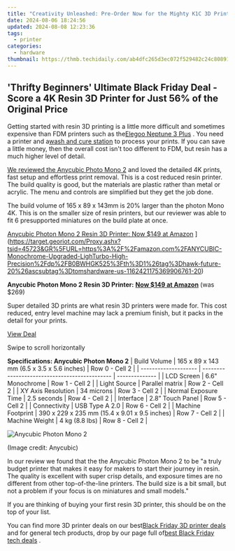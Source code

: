 ```yaml
---
title: "Creativity Unleashed: Pre-Order Now for the Mighty K1C 3D Printer - Price Info & Spec Sheet Inside"
date: 2024-08-06 18:24:56
updated: 2024-08-08 12:23:36
tags:
  - printer
categories:
  - hardware
thumbnail: https://thmb.techidaily.com/ab4dfc265d3ec072f529482c24c8089138367c7bb9b170bcd6c98cca628f2064.jpg
---
```


## 'Thrifty Beginners' Ultimate Black Friday Deal - Score a 4K Resin 3D Printer for Just 56% of the Original Price

Getting started with resin 3D printing is a little more difficult and sometimes expensive than FDM printers such as the[Elegoo Neptune 3 Plus](https://www.tomshardware.com/news/print-big-with-this-black-friday-elegoo-neptune-3-plus-deal) . You need a printer and a[wash and cure station](https://www.tomshardware.com/news/black-friday-elegoo-was-and-cure-resin-3d-printing-) to process your prints. If you can save a little money, then the overall cost isn't too different to FDM, but resin has a much higher level of detail.

[We reviewed the Anycubic Photo Mono 2](https://www.tomshardware.com/reviews/anycubic-photon-mono-2) and loved the detailed 4K prints, fast setup and effortless print removal. This is a cost reduced resin printer. The build quality is good, but the materials are plastic rather than metal or acrylic. The menu and controls are simplified but they get the job done.

 The build volume of 165 x 89 x 143mm is 20% larger than the photon Mono 4K. This is on the smaller size of resin printers, but our reviewer was able to fit 6 presupported miniatures on the build plate at once.

[Anycubic Photon Mono 2 Resin 3D Printer: Now $149 at Amazon](https://cdn.mos.cms.futurecdn.net/nehuxGUQdoYFr2A5cvwpiA-200-100.jpg "Anycubic Photon Mono 2 Resin 3D Printer: Now $149 at Amazon") ](https://target.georiot.com/Proxy.ashx?tsid=45723&GR%5FURL=https%3A%2F%2Famazon.com%2FANYCUBIC-Monochrome-Upgraded-LighTurbo-High-Precision%2Fdp%2FB0BWHGK525%3Fth%3D1%26tag%3Dhawk-future-20%26ascsubtag%3Dtomshardware-us-1162421175369906761-20)

**Anycubic Photon Mono 2 Resin 3D Printer:** [**Now $149 at Amazon**](https://target.georiot.com/Proxy.ashx?tsid=45723&GR%5FURL=https%3A%2F%2Famazon.com%2FANYCUBIC-Monochrome-Upgraded-LighTurbo-High-Precision%2Fdp%2FB0BWHGK525%3Ftag%3Dhawk-future-20%26ascsubtag%3Dtomshardware-us-9800121224770786409-20) (was $269)

 Super detailed 3D prints are what resin 3D printers were made for. This cost reduced, entry level machine may lack a premium finish, but it packs in the detail for your prints.

[View Deal](https://target.georiot.com/Proxy.ashx?tsid=45723&GR%5FURL=https%3A%2F%2Famazon.com%2FANYCUBIC-Monochrome-Upgraded-LighTurbo-High-Precision%2Fdp%2FB0BWHGK525%3Fth%3D1%26tag%3Dhawk-future-20%26ascsubtag%3Dtomshardware-us-1162421175369906761-20)

 Swipe to scroll horizontally

**Specifications: Anycubic Photon Mono 2**
| Build Volume         | 165 x 89 x 143 mm (6.5 x 3.5 x 5.6 inches)    | Row 0 - Cell 2 |
| -------------------- | --------------------------------------------- | -------------- |
| LCD Screen           | 6.6" Monochrome                               | Row 1 - Cell 2 |
| Light Source         | Parallel matrix                               | Row 2 - Cell 2 |
| XY Axis Resolution   | 34 microns                                    | Row 3 - Cell 2 |
| Normal Exposure Time | 2.5 seconds                                   | Row 4 - Cell 2 |
| Interface            | 2.8” Touch Panel                              | Row 5 - Cell 2 |
| Connectivity         | USB Type A 2.0                                | Row 6 - Cell 2 |
| Machine Footprint    | 390 x 229 x 235 mm (15.4 x 9.01 x 9.5 inches) | Row 7 - Cell 2 |
| Machine Weight       | 4 kg (8.8 lbs)                                | Row 8 - Cell 2 |

![Anycubic Photon Mono 2](https://cdn.mos.cms.futurecdn.net/7gFef2JgyWgGfLnio8cBVc-320-80.png)

 (Image credit: Anycubic)

 In our review we found that the the Anycubic Photon Mono 2 to be "a truly budget printer that makes it easy for makers to start their journey in resin. The quality is excellent with super crisp details, and exposure times are no different from other top-of-the-line printers. The build size is a bit small, but not a problem if your focus is on miniatures and small models."

 If you are thinking of buying your first resin 3D printer, this should be on the top of your list.

 You can find more 3D printer deals on our best[Black Friday 3D printer deals](https://www.tomshardware.com/news/best-3d-printer-deals) and for general tech products, drop by our page full of[best Black Friday tech deals](https://www.tomshardware.com/news/best-deals-on-tech) .


<ins class="adsbygoogle"
     style="display:block"
     data-ad-format="autorelaxed"
     data-ad-client="ca-pub-7571918770474297"
     data-ad-slot="1223367746"></ins>



<ins class="adsbygoogle"
     style="display:block"
     data-ad-client="ca-pub-7571918770474297"
     data-ad-slot="8358498916"
     data-ad-format="auto"
     data-full-width-responsive="true"></ins>
